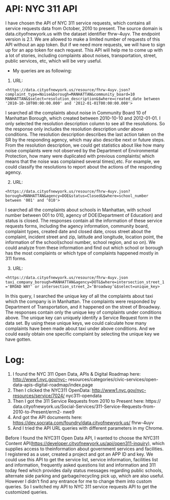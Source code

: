 # API: NYC 311 API


I have chosen the API of NYC 311 service requests, which contains all service requests data from October, 2010 to present. The source domain is data.cityofnewyork.us with the dataset identifier fhrw-4uyv. The endpoint version is 2.1. We are allowed to make a limited number of requests of this API without an app token. But if we need more requests, we will have to sign up for an app token for each request. This API will help me to come up with a lot of stories, including complaints about noises, transportation, street, public services, etc, which will be very useful.

* My queries are as following: 

1. URL:

`<https://data.cityofnewyork.us/resource/fhrw-4uyv.json? complaint_type=Noise&borough=MANHATTAN&community_board=10 MANHATTAN&$select=resolution_description&$where=created_date between '2010-10-10T00:00:00.000' and '2012-01-01T00:00:00.000'>` 


I searched all the complaints about noise in Community Board 10 of Manhattan Borough, which created between 2010-10-10 and 2012-01-01. I only selected the resolution description column to see all the resolutions. So the response only includes the resolution description under above conditions. The resolution description describes the last action taken on the SR by the responding agency, which may also describe next or future steps. From the resolution description, we could get statistics about like how many noise complaints were not observed by the Department of Environmental Protection, how many were duplicated with previous complaints( which means that the noise was complained several times),etc. For example, we could classify the resolutions to report about the actions of the responding agency.

2. URL:

`<https://data.cityofnewyork.us/resource/fhrw-4uyv.json? borough=MANHATTAN&agency=DOE&status=Closed&$where=school_number between '001' and ‘010'>`

I searched all the complaints about schools in Manhattan, with school number between 001 to 010, agency of DOE(Department of Education) and status is closed. The responses contain all the information of these service requests forms, including the agency information, community board, complaint types, created date and closed date, cross street about the complaint, incident street and zip, latitude and longitude, location point, the information of the school(school number, school region, and so on). We could analyze from these information and find out which school or borough has the most complaints or which type of complaints happened mostly in 311 forms.

3. URL:

`<https://data.cityofnewyork.us/resource/fhrw-4uyv.json  taxi_company_borough=MANHATTAN&agency=DOT&$where=intersection_street_1='BROAD WAY' or intersection_street_2=‘Broadway’&$select=unique_key>`

In this query, I searched the unique key of all the complaints about taxi which the company is in Manhattan. The complaints were responded by Department of Transportation, and it happened on the street of Broadway. The responses contain only the unique key of complaints under conditions above. The unique key can uniquely identify a Service Request form in the data set. By using these unique keys, we could calculate how many complaints have been made about taxi under above conditions. And we could easily obtain one specific complaint by selecting the unique key we have gotten.

# Log:
1. I found the NYC 311 Open Data, APIs & Digital Roadmap here: http://www1.nyc.gov/nyc-
resources/categories/civic-services/open-data-apis-digital-roadmap/index.page
2. Then I clicked the NYC311 OpenData: http://www1.nyc.gov/nyc-resources/service/7024/
nyc311-opendata
3. Then I got the 311 Service Requests from 2010 to Present here: https://
data.cityofnewyork.us/Social-Services/311-Service-Requests-from-2010-to-Present/erm2-
nwe9
4. And got the API documents here: https://dev.socrata.com/foundry/data.cityofnewyork.us/
fhrw-4uyv
5. And I tried the API URL queries with different parameters in my Chrome.


Before I found the NYC311 Open Data API, I wanted to choose the NYC311 Content API(https://developer.cityofnewyork.us/api/open311-inquiry), which supplies access to theinformation about government services and facilities. I registered as a user, created a project and got an APP ID and key. We could use this API to get the service list, service information, facilities list and information, frequently asked questions list and information and 311 today feed which provides daily status messages regarding public schools, alternate side parking and garbage/recycling pick up, which are also useful. However I didn’t find any entrance for me to change them into custom queries. So I switched my API to NYC 311 service requests API to get the customized queries.
